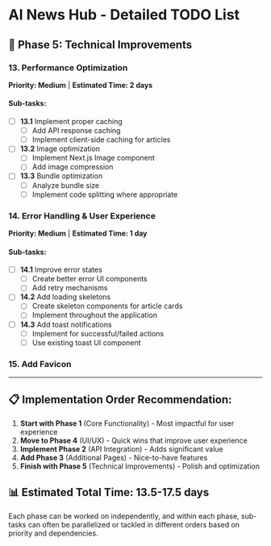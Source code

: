 # AI News Hub - Detailed TODO List
## 🔧 Phase 5: Technical Improvements

### 13. Performance Optimization
**Priority: Medium** | **Estimated Time: 2 days**

#### Sub-tasks:
- [ ] **13.1** Implement proper caching
  - [ ] Add API response caching
  - [ ] Implement client-side caching for articles
- [ ] **13.2** Image optimization
  - [ ] Implement Next.js Image component
  - [ ] Add image compression
- [ ] **13.3** Bundle optimization
  - [ ] Analyze bundle size
  - [ ] Implement code splitting where appropriate

### 14. Error Handling & User Experience
**Priority: Medium** | **Estimated Time: 1 day**

#### Sub-tasks:
- [ ] **14.1** Improve error states
  - [ ] Create better error UI components
  - [ ] Add retry mechanisms
- [ ] **14.2** Add loading skeletons
  - [ ] Create skeleton components for article cards
  - [ ] Implement throughout the application
- [ ] **14.3** Add toast notifications
  - [ ] Implement for successful/failed actions
  - [ ] Use existing toast UI component

### 15. Add Favicon
---

## 📋 Implementation Order Recommendation:

1. **Start with Phase 1** (Core Functionality) - Most impactful for user experience
2. **Move to Phase 4** (UI/UX) - Quick wins that improve user experience
3. **Implement Phase 2** (API Integration) - Adds significant value
4. **Add Phase 3** (Additional Pages) - Nice-to-have features
5. **Finish with Phase 5** (Technical Improvements) - Polish and optimization

## 📊 Estimated Total Time: 13.5-17.5 days

Each phase can be worked on independently, and within each phase, sub-tasks can often be parallelized or tackled in different orders based on priority and dependencies.